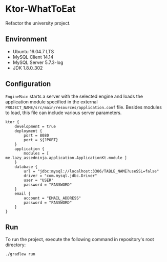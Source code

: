 # Ktor-WhatToEat
Refactor the university project.

## Environment
* Ubuntu 16.04.7 LTS
* MySQL Client 14.14
* MySQL Server 5.7.3-log
* JDK 1.8.0_302

## Configuration
`EngineMain` starts a server with the selected engine and loads the application module specified in the external `PROJECT_NAME/src/main/resources/application.conf` file. 
Besides modules to load, this file can include various server parameters. 
```
ktor {
    development = true
    deployment {
        port = 8080
        port = ${?PORT}
    }
    application {
        modules = [ me.lazy_assedninja.application.ApplicationKt.module ]
    }
    database {
        url = "jdbc:mysql://localhost:3306/TABLE_NAME?useSSL=false"
        driver = "com.mysql.jdbc.Driver"
        user = "USER"
        password = "PASSWORD"
    }
    email {
        account = "EMAIL_ADDRESS"
        password = "PASSWORD"
    }
}
```

## Run
To run the project, execute the following command in repository's root directory:
```shell
./gradlew run
```